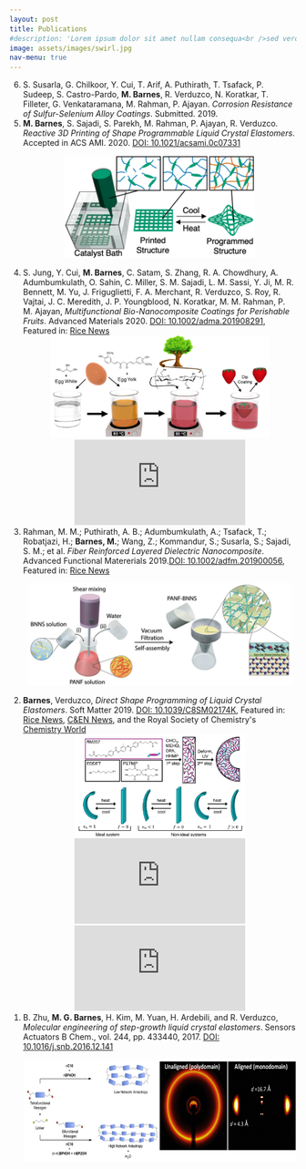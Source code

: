 ```yaml
---
layout: post
title: Publications
#description: 'Lorem ipsum dolor sit amet nullam consequa<br />sed veroeros. tempus adipiscing nulla.'
image: assets/images/swirl.jpg
nav-menu: true
---
```

<style>
.aligncenter {
    text-align: center;
}
</style>
<ol reversed class = "tab">

   
	
<li>S. Susarla, G. Chilkoor, Y. Cui, T. Arif, A. Puthirath, T. Tsafack, P. Sudeep, S. Castro-Pardo, <b>M. Barnes</b>, R. Verduzco, N. Koratkar, T. Filleter, G. Venkataramana, M. Rahman, P. Ajayan. <i>Corrosion Resistance of Sulfur-Selenium Alloy Coatings</i>. Submitted. 2019.

<li><b>M. Barnes</b>, S. Sajadi, S. Parekh, M. Rahman, P. Ajayan, R. Verduzco. <i>Reactive 3D Printing of Shape Programmable Liquid Crystal Elastomers</i>. Accepted in ACS AMI. 2020. <a href="https://pubs.acs.org/doi/10.1021/acsami.0c07331">DOI: 10.1021/acsami.0c07331</a>
	
<p class="aligncenter">
    <span class="image"><img src="assets/images/pub_5.png"  height = "180u" alt="centered image"/></span>
</p>
     
		
<li>S. Jung, Y. Cui, <b>M. Barnes</b>, C. Satam, S. Zhang, R. A. Chowdhury, A. Adumbumkulath, O. Sahin, C. Miller, S. M. Sajadi, L. M. Sassi, Y. Ji, M. R. Bennett, M. Yu, J. Friguglietti, F. A. Merchant, R. Verduzco, S. Roy, R. Vajtai, J. C. Meredith, J. P. Youngblood, N. Koratkar, M. M. Rahman, P. M. Ajayan, <i>Multifunctional Bio-Nanocomposite Coatings for Perishable Fruits</i>. Advanced Materials 2020. <a href="https://onlinelibrary.wiley.com/doi/epdf/10.1002/adma.201908291">DOI: 10.1002/adma.201908291</a>, Featured in: <a href="https://news.rice.edu/2020/06/04/egg-based-coating-preserves-fresh-produce/">Rice News</a> 
<div class="row">
	<div class="6u 12u$(medium) aligncenter" >
        <span class="image"><img src="assets/images/pub_4.png"  height = "180u"/></span>
    	</div>
	<div class="6u 12u$(medium)">
        <div class="embedded-iframe" style ="text-align:center;">
            <iframe src="https://www.youtube.com/embed/dCSvs1_WgFg" frameborder="0" allow="accelerometer; autoplay; encrypted-media; gyroscope; picture-in-picture" allowfullscreen></iframe>
        </div>
    	</div>
</div>
     

<li>Rahman, M. M.; Puthirath, A. B.; Adumbumkulath, A.; Tsafack, T.; Robatjazi, H.; <b>Barnes, M.</b>; Wang, Z.; Kommandur, S.; Susarla, S.; Sajadi, S. M.; et al. <i>Fiber Reinforced Layered Dielectric Nanocomposite</i>. Advanced Functional Matererials 2019.<a 
href="https://onlinelibrary.wiley.com/doi/full/10.1002/adfm.201900056">DOI: 10.1002/adfm.201900056</a>, Featured in: <a href="https://msne.rice.edu/news/new-way-beat-heat-electronics/">Rice News</a> 

<p class="aligncenter">
    <span class="image"><img src="assets/images/pub_3.png"  height = "180u" alt="centered image"/></span>
</p>

<li><b>Barnes</b>, Verduzco, <i>Direct Shape Programming of Liquid Crystal Elastomers</i>. Soft Matter 2019. <a href="https://pubs.rsc.org/en/content/articlelanding/2018/sm/c8sm02174k#!divAbstract/">DOI: 10.1039/C8SM02174K</a>, Featured in: <a href="http://news.rice.edu/2018/12/20/mighty-morphing-materials-take-complex-shapes/">Rice News</a>, <a href="https://cen.acs.org/materials/Programmable-polymer-forms-complex-shapes/97/i3">C&EN News</a>, and the Royal Society of Chemistry's <a href="https://www.chemistryworld.com/news/liquid-crystals-shape-up-on-demand/3009945.article">Chemistry World</a>
<div class="row">
	<div class="4u 12u$(medium) aligncenter" >
        <span class="image"><img src="assets/images/pub_2.png"  height = "180u"/></span>
    </div>
	<div class="4u 12u$(medium)">
        <div class="embedded-iframe" style ="text-align:center;">
            <iframe src="https://www.youtube.com/embed/8RVlnatMPjc" frameborder="0" allow="accelerometer; autoplay; encrypted-media; gyroscope; picture-in-picture" allowfullscreen></iframe>
        </div>
    </div>
    <div class="4u 12u$(medium)" style ="text-align:center;">
        <div class="embedded-iframe">
            <iframe src="https://www.youtube.com/embed/bmpVSqj2U2I" frameborder="0" allow="accelerometer; autoplay; encrypted-media; gyroscope; picture-in-picture" allowfullscreen></iframe>
        </div>
    </div>
</div>
<li>B. Zhu, <b>M. G. Barnes</b>, H. Kim, M. Yuan, H. Ardebili, and R. Verduzco, <i>Molecular engineering of step-growth liquid crystal elastomers</i>. Sensors Actuators B Chem., vol. 244, pp. 433440, 2017.  <a href="https://www.sciencedirect.com/science/article/pii/S0925400516321128/">DOI: 10.1016/j.snb.2016.12.141</a></li>
<p class="aligncenter">
    <span class="image"><img src="assets/images/pub_1.png"  height = "180u" alt="centered image"/></span>
</p>


